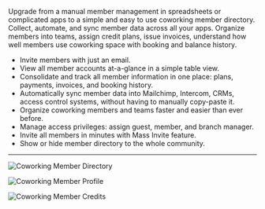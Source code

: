 Upgrade from a manual member management in spreadsheets or complicated apps to a simple and easy to use coworking member directory. Collect, automate, and sync member data across all your apps. Organize members into teams, assign credit plans, issue invoices, understand how well members use coworking space with booking and balance history.

- Invite members with just an email. 
- View all member accounts at-a-glance in a simple table view.
- Consolidate and track all member information in one place: plans, payments, invoices, and booking history.
- Automatically sync member data into Mailchimp, Intercom, CRMs, access control systems, without having to manually copy-paste it.
- Organize coworking members and teams faster and easier than ever before.
- Manage access privileges: assign guest, member, and branch manager.
- Invite all members in minutes with Mass Invite feature.
- Show or hide member directory to the whole community.

---

![Coworking Member Directory](https://s3.ap-northeast-2.amazonaws.com/marketing.feature.andcards.com/directory-members.jpg)


![Coworking Member Profile](https://s3.ap-northeast-2.amazonaws.com/marketing.feature.andcards.com/directory-profile.jpg)


![Coworking Member Credits](https://s3.ap-northeast-2.amazonaws.com/marketing.feature.andcards.com/directory-credits.jpg)
